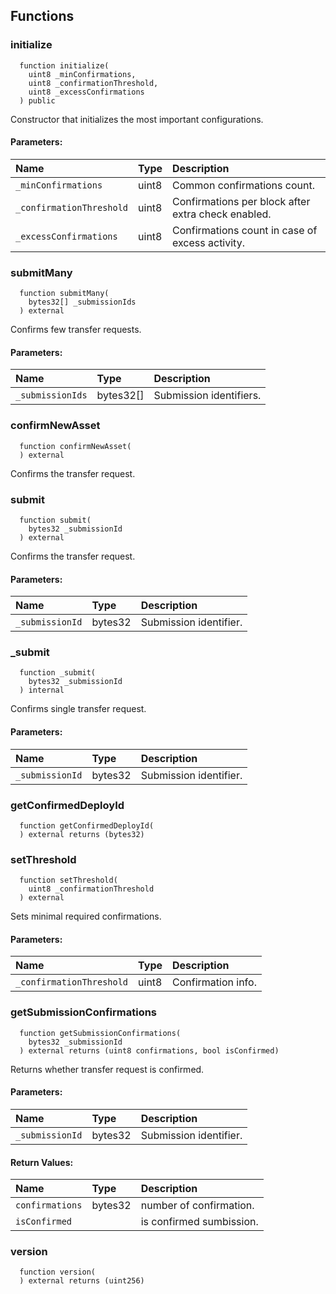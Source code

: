 


## Functions
### initialize
```solidity
  function initialize(
    uint8 _minConfirmations,
    uint8 _confirmationThreshold,
    uint8 _excessConfirmations
  ) public
```

Constructor that initializes the most important configurations.

#### Parameters:
| Name | Type | Description                                                          |
| :--- | :--- | :------------------------------------------------------------------- |
|`_minConfirmations` | uint8 | Common confirmations count.
|`_confirmationThreshold` | uint8 | Confirmations per block after extra check enabled.
|`_excessConfirmations` | uint8 | Confirmations count in case of excess activity.

### submitMany
```solidity
  function submitMany(
    bytes32[] _submissionIds
  ) external
```

Confirms few transfer requests.

#### Parameters:
| Name | Type | Description                                                          |
| :--- | :--- | :------------------------------------------------------------------- |
|`_submissionIds` | bytes32[] | Submission identifiers.

### confirmNewAsset
```solidity
  function confirmNewAsset(
  ) external
```

Confirms the transfer request.


### submit
```solidity
  function submit(
    bytes32 _submissionId
  ) external
```

Confirms the transfer request.

#### Parameters:
| Name | Type | Description                                                          |
| :--- | :--- | :------------------------------------------------------------------- |
|`_submissionId` | bytes32 | Submission identifier.

### _submit
```solidity
  function _submit(
    bytes32 _submissionId
  ) internal
```

Confirms single transfer request.

#### Parameters:
| Name | Type | Description                                                          |
| :--- | :--- | :------------------------------------------------------------------- |
|`_submissionId` | bytes32 | Submission identifier.

### getConfirmedDeployId
```solidity
  function getConfirmedDeployId(
  ) external returns (bytes32)
```




### setThreshold
```solidity
  function setThreshold(
    uint8 _confirmationThreshold
  ) external
```

Sets minimal required confirmations.

#### Parameters:
| Name | Type | Description                                                          |
| :--- | :--- | :------------------------------------------------------------------- |
|`_confirmationThreshold` | uint8 | Confirmation info.

### getSubmissionConfirmations
```solidity
  function getSubmissionConfirmations(
    bytes32 _submissionId
  ) external returns (uint8 confirmations, bool isConfirmed)
```

Returns whether transfer request is confirmed.

#### Parameters:
| Name | Type | Description                                                          |
| :--- | :--- | :------------------------------------------------------------------- |
|`_submissionId` | bytes32 | Submission identifier.

#### Return Values:
| Name                           | Type          | Description                                                                  |
| :----------------------------- | :------------ | :--------------------------------------------------------------------------- |
|`confirmations`| bytes32 | number of confirmation.
|`isConfirmed`|  | is confirmed sumbission.
### version
```solidity
  function version(
  ) external returns (uint256)
```




